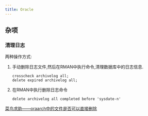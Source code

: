 ```yaml
---
title: Oracle
---
```


## 杂项

### 清理日志

两种操作方式:
1. 手动删除日志文件,然后在RMAN中执行命令,清理数据库中的日志信息.
    ```plsql
    crosscheck archivelog all;
    delete expired archivelog all;
    ```
2. 在RMAN中执行删除日志命令
    ```plsql
    delete archivelog all completed before 'sysdate-n'
    ```
[菜鸟求助——oraarch中的文件是否可以直接删除](https://bbs.51cto.com/archiver/tid-887442.html)
